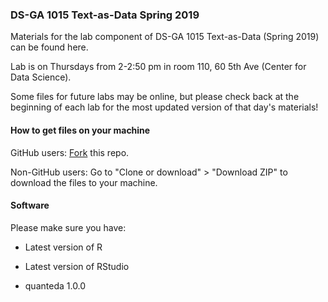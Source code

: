 ### DS-GA 1015 Text-as-Data Spring 2019

Materials for the lab component of DS-GA 1015 Text-as-Data (Spring 2019) can be found here. 

Lab is on Thursdays from 2-2:50 pm in room 110, 60 5th Ave (Center for Data Science).

Some files for future labs may be online, but please check back at the beginning of each lab for the most updated version of that day's materials!

#### How to get files on your machine

GitHub users: [Fork](https://help.github.com/articles/fork-a-repo/) this repo.

Non-GitHub users: Go to "Clone or download" > "Download ZIP" to download the files to your machine.

#### Software

Please make sure you have:

- Latest version of R

- Latest version of RStudio

- quanteda 1.0.0
